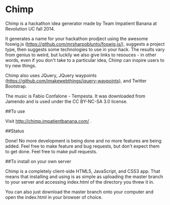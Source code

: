 Chimp
=====

Chimp is a hackathon idea generator made by Team Impatient Banana at Revolution UC fall 2014.

It generates a name for your hackathon prodject using the awesome foswig.js (https://github.com/mrsharpoblunto/foswig.js/), suggests a project type, then suggests some technologies to use in your hack. The results vary from genius to weird, but luckily we also give links to resouces - in other words, even if you don't take to a particular idea, Chimp can inspire users to try new things.

Chimp also uses JQuery, JQuery waypoints (https://github.com/imakewebthings/jquery-waypoints), and Twitter Bootstrap.

The music is Fabio Confalone - Tempesta. It was downloaded from Jamendo and is used under the CC BY-NC-SA 3.0 license.

##To use

Visit http://chimp.impatientbanana.com/ .

##Status

Done! No more development is being done and no more features are being added. Feel free to make feature and bug requests, but don't expect them to get done. Feel free to make pull requests.

##To install on your own server

Chimp is a completely client-side HTML5, JavaScript, and CSS3 app. That means that installing and using is as simple as uploading the master branch to your server and accessing index.html of the directory you threw it in.

You can also just download the master branch onto your computer and open the index.html in your browser of choice.
